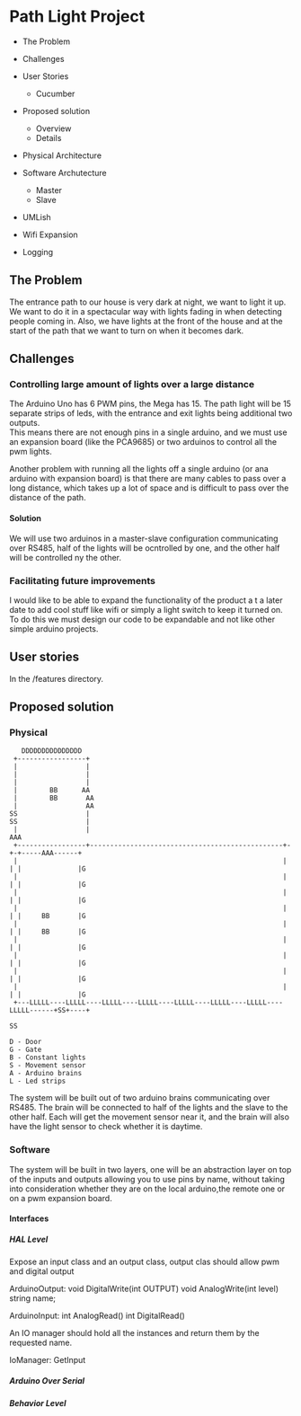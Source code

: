 # Path Light Project

* The Problem
* Challenges
* User Stories
  * Cucumber
* Proposed solution
  * Overview
  * Details
* Physical Architecture
* Software Archutecture
  * Master
  * Slave
* UMLish

* Wifi Expansion
* Logging

## The Problem
The entrance path to our house is very dark at night, we want to light it up. We want to do it in a spectacular way with lights fading in when detecting people coming in.
Also, we have lights at the front of the house and at the start of the path that we want to turn on when it becomes dark.

## Challenges

### Controlling large amount of lights over a large distance
The Arduino Uno has 6 PWM pins, the Mega has 15. The path light will be 15 separate strips of leds, with the entrance and exit lights being additional two outputs.  
This means there are not enough pins in a single arduino, and we must use an expansion board (like the PCA9685) or two arduinos to control all the pwm lights.

Another problem with running all the lights off a single arduino (or ana arduino with expansion board) is that there are many cables to pass over a long distance, which takes up a lot of space and is difficult to pass over the distance of the path.

#### Solution
We will use two arduinos in a master-slave configuration communicating over RS485, half of the lights will be ocntrolled by one, and the other half will be controlled ny the other.

### Facilitating future improvements
I would like to be able to expand the functionality of the product a t a later date to add cool stuff like wifi or simply a light switch to keep it turned on. To do this we must design our code to be expandable and not like other simple arduino projects.

## User stories

In the /features directory.

## Proposed solution

### Physical
```
   DDDDDDDDDDDDDDD
 +-----------------+
 |                 |
 |                 |
 |                 |
 |        BB      AA
 |        BB       AA
 |                 AA
SS                 |
SS                 |
 |                 |                                                          AAA
 +-----------------+------------------------------------------------+-+-+-----AAA------+
 |                                                                  | | |              |G
 |                                                                  | | |              |G
 |                                                                  | | |              |G
 |                                                                  | | |     BB       |G
 |                                                                  | | |     BB       |G
 |                                                                  | | |              |G
 |                                                                  | | |              |G
 |                                                                  | | |              |G
 |                                                                  | | |              |G
 +---LLLLL----LLLLL----LLLLL----LLLLL----LLLLL----LLLLL----LLLLL----LLLLL------+SS+----+
                                                                                SS
```

```
D - Door
G - Gate
B - Constant lights
S - Movement sensor
A - Arduino brains
L - Led strips
```

The system will be built out of two arduino brains communicating over RS485. The brain will be connected to half of the lights and the slave to the other half. Each will get the movement sensor near it, and the brain will also have the light sensor to check whether it is daytime.

### Software

The system will be built in two layers, one will be an abstraction layer on top of the inputs and outputs allowing you to use pins by name, without taking into consideration whether they are on the local arduino,the remote one or on a pwm expansion board.

#### Interfaces

##### HAL Level
Expose an input class and an output class, output clas should allow pwm and digital output

ArduinoOutput:
    void DigitalWrite(int OUTPUT)
    void AnalogWrite(int level)
    string name;
    
ArduinoInput:
    int AnalogRead()
    int DigitalRead()

An IO manager should hold all the instances and return them by the requested name.

IoManager:
  GetInput


##### Arduino Over Serial
##### Behavior Level
